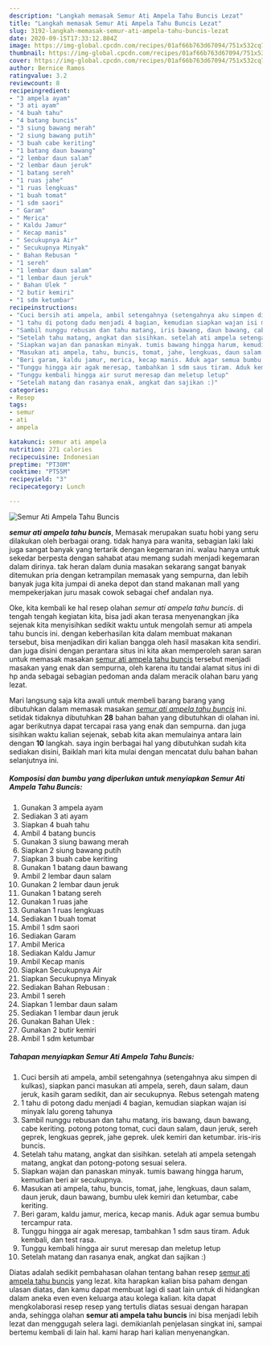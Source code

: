 ```yaml
---
description: "Langkah memasak Semur Ati Ampela Tahu Buncis Lezat"
title: "Langkah memasak Semur Ati Ampela Tahu Buncis Lezat"
slug: 3192-langkah-memasak-semur-ati-ampela-tahu-buncis-lezat
date: 2020-09-15T17:33:12.804Z
image: https://img-global.cpcdn.com/recipes/01af66b763d67094/751x532cq70/semur-ati-ampela-tahu-buncis-foto-resep-utama.jpg
thumbnail: https://img-global.cpcdn.com/recipes/01af66b763d67094/751x532cq70/semur-ati-ampela-tahu-buncis-foto-resep-utama.jpg
cover: https://img-global.cpcdn.com/recipes/01af66b763d67094/751x532cq70/semur-ati-ampela-tahu-buncis-foto-resep-utama.jpg
author: Bernice Ramos
ratingvalue: 3.2
reviewcount: 8
recipeingredient:
- "3 ampela ayam"
- "3 ati ayam"
- "4 buah tahu"
- "4 batang buncis"
- "3 siung bawang merah"
- "2 siung bawang putih"
- "3 buah cabe keriting"
- "1 batang daun bawang"
- "2 lembar daun salam"
- "2 lembar daun jeruk"
- "1 batang sereh"
- "1 ruas jahe"
- "1 ruas lengkuas"
- "1 buah tomat"
- "1 sdm saori"
- " Garam"
- " Merica"
- " Kaldu Jamur"
- " Kecap manis"
- " Secukupnya Air"
- " Secukupnya Minyak"
- " Bahan Rebusan "
- "1 sereh"
- "1 lembar daun salam"
- "1 lembar daun jeruk"
- " Bahan Ulek "
- "2 butir kemiri"
- "1 sdm ketumbar"
recipeinstructions:
- "Cuci bersih ati ampela, ambil setengahnya (setengahnya aku simpen di kulkas), siapkan panci masukan ati ampela, sereh, daun salam, daun jeruk, kasih garam sedikit, dan air secukupnya. Rebus setengah mateng"
- "1 tahu di potong dadu menjadi 4 bagian, kemudian siapkan wajan isi minyak lalu goreng tahunya"
- "Sambil nunggu rebusan dan tahu matang, iris bawang, daun bawang, cabe keriting. potong potong tomat, cuci daun salam, daun jeruk, sereh geprek, lengkuas geprek, jahe geprek. ulek kemiri dan ketumbar. iris-iris buncis."
- "Setelah tahu matang, angkat dan sisihkan. setelah ati ampela setengah matang, angkat dan potong-potong sesuai selera."
- "Siapkan wajan dan panaskan minyak. tumis bawang hingga harum, kemudian beri air secukupnya."
- "Masukan ati ampela, tahu, buncis, tomat, jahe, lengkuas, daun salam, daun jeruk, daun bawang, bumbu ulek kemiri dan ketumbar, cabe keriting."
- "Beri garam, kaldu jamur, merica, kecap manis. Aduk agar semua bumbu tercampur rata."
- "Tunggu hingga air agak meresap, tambahkan 1 sdm saus tiram. Aduk kembali, dan test rasa."
- "Tunggu kembali hingga air surut meresap dan meletup letup"
- "Setelah matang dan rasanya enak, angkat dan sajikan :)"
categories:
- Resep
tags:
- semur
- ati
- ampela

katakunci: semur ati ampela 
nutrition: 271 calories
recipecuisine: Indonesian
preptime: "PT30M"
cooktime: "PT55M"
recipeyield: "3"
recipecategory: Lunch

---
```



![Semur Ati Ampela Tahu Buncis](https://img-global.cpcdn.com/recipes/01af66b763d67094/751x532cq70/semur-ati-ampela-tahu-buncis-foto-resep-utama.jpg)

<b><i>semur ati ampela tahu buncis</i></b>, Memasak merupakan suatu hobi yang seru dilakukan oleh berbagai orang. tidak hanya para wanita, sebagian laki laki juga sangat banyak yang tertarik dengan kegemaran ini. walau hanya untuk sekedar berpesta dengan sahabat atau memang sudah menjadi kegemaran dalam dirinya. tak heran dalam dunia masakan sekarang sangat banyak ditemukan pria dengan ketrampilan memasak yang sempurna, dan lebih banyak juga kita jumpai di aneka depot dan stand makanan mall yang mempekerjakan juru masak cowok sebagai chef andalan nya.

Oke, kita kembali ke hal resep olahan <i>semur ati ampela tahu buncis</i>. di tengah tengah kegiatan kita, bisa jadi akan terasa menyenangkan jika sejenak kita menyisihkan sedikit waktu untuk mengolah semur ati ampela tahu buncis ini. dengan keberhasilan kita dalam membuat makanan tersebut, bisa menjadikan diri kalian bangga oleh hasil masakan kita sendiri. dan juga disini dengan perantara situs ini kita akan memperoleh saran saran untuk memasak masakan <u>semur ati ampela tahu buncis</u> tersebut menjadi masakan yang enak dan sempurna, oleh karena itu tandai alamat situs ini di hp anda sebagai sebagian pedoman anda dalam meracik olahan baru yang lezat.




Mari langsung saja kita awali untuk membeli barang barang yang dibutuhkan dalam memasak masakan <u><i>semur ati ampela tahu buncis</i></u> ini. setidak tidaknya dibutuhkan <b>28</b> bahan bahan yang dibutuhkan di olahan ini. agar berikutnya dapat tercapai rasa yang enak dan sempurna. dan juga sisihkan waktu kalian sejenak, sebab kita akan memulainya antara lain dengan <b>10</b> langkah. saya ingin berbagai hal yang dibutuhkan sudah kita sediakan disini, Baiklah mari kita mulai dengan mencatat dulu bahan bahan selanjutnya ini.

<!--inarticleads1-->

##### Komposisi dan bumbu yang diperlukan untuk menyiapkan Semur Ati Ampela Tahu Buncis:

1. Gunakan 3 ampela ayam
1. Sediakan 3 ati ayam
1. Siapkan 4 buah tahu
1. Ambil 4 batang buncis
1. Gunakan 3 siung bawang merah
1. Siapkan 2 siung bawang putih
1. Siapkan 3 buah cabe keriting
1. Gunakan 1 batang daun bawang
1. Ambil 2 lembar daun salam
1. Gunakan 2 lembar daun jeruk
1. Gunakan 1 batang sereh
1. Gunakan 1 ruas jahe
1. Gunakan 1 ruas lengkuas
1. Sediakan 1 buah tomat
1. Ambil 1 sdm saori
1. Sediakan  Garam
1. Ambil  Merica
1. Sediakan  Kaldu Jamur
1. Ambil  Kecap manis
1. Siapkan  Secukupnya Air
1. Siapkan  Secukupnya Minyak
1. Sediakan  Bahan Rebusan :
1. Ambil 1 sereh
1. Siapkan 1 lembar daun salam
1. Sediakan 1 lembar daun jeruk
1. Gunakan  Bahan Ulek :
1. Gunakan 2 butir kemiri
1. Ambil 1 sdm ketumbar




<!--inarticleads2-->

##### Tahapan menyiapkan Semur Ati Ampela Tahu Buncis:

1. Cuci bersih ati ampela, ambil setengahnya (setengahnya aku simpen di kulkas), siapkan panci masukan ati ampela, sereh, daun salam, daun jeruk, kasih garam sedikit, dan air secukupnya. Rebus setengah mateng
1. 1 tahu di potong dadu menjadi 4 bagian, kemudian siapkan wajan isi minyak lalu goreng tahunya
1. Sambil nunggu rebusan dan tahu matang, iris bawang, daun bawang, cabe keriting. potong potong tomat, cuci daun salam, daun jeruk, sereh geprek, lengkuas geprek, jahe geprek. ulek kemiri dan ketumbar. iris-iris buncis.
1. Setelah tahu matang, angkat dan sisihkan. setelah ati ampela setengah matang, angkat dan potong-potong sesuai selera.
1. Siapkan wajan dan panaskan minyak. tumis bawang hingga harum, kemudian beri air secukupnya.
1. Masukan ati ampela, tahu, buncis, tomat, jahe, lengkuas, daun salam, daun jeruk, daun bawang, bumbu ulek kemiri dan ketumbar, cabe keriting.
1. Beri garam, kaldu jamur, merica, kecap manis. Aduk agar semua bumbu tercampur rata.
1. Tunggu hingga air agak meresap, tambahkan 1 sdm saus tiram. Aduk kembali, dan test rasa.
1. Tunggu kembali hingga air surut meresap dan meletup letup
1. Setelah matang dan rasanya enak, angkat dan sajikan :)




Diatas adalah sedikit pembahasan olahan tentang bahan resep <u>semur ati ampela tahu buncis</u> yang lezat. kita harapkan kalian bisa paham dengan ulasan diatas, dan kamu dapat membuat lagi di saat lain untuk di hidangkan dalam aneka even even keluarga atau kolega kalian. kita dapat mengkolaborasi resep resep yang tertulis diatas sesuai dengan harapan anda, sehingga olahan <b>semur ati ampela tahu buncis</b> ini bisa menjadi lebih lezat dan menggugah selera lagi. demikianlah penjelasan singkat ini, sampai bertemu kembali di lain hal. kami harap hari kalian menyenangkan.
